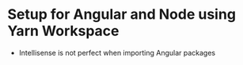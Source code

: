 # Setup for Angular and Node using Yarn Workspace

* Intellisense is not perfect when importing Angular packages
